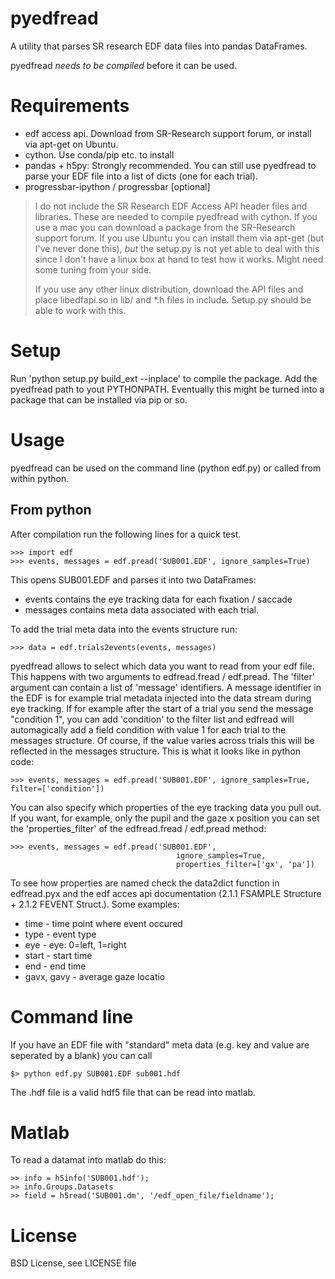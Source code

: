 pyedfread
=========

A utility that parses SR research EDF data files into pandas DataFrames.

pyedfread _needs to be compiled_ before it can be used.



Requirements
============

 - edf access api. Download from SR-Research support forum,
   or install via apt-get on Ubuntu.
 - cython. Use conda/pip etc. to install
 - pandas + h5py: Strongly recommended. You can still use pyedfread to
   parse your EDF file into a list of dicts (one for each trial).
 - progressbar-ipython / progressbar [optional]

 > I do not include the SR Research EDF Access API header files and libraries.
 > These are needed to compile pyedfread with cython. If you use a mac you can
 > download a package from the SR-Research support forum. If you use Ubuntu you
 > can install them via apt-get (but I've never done this), _but_ the setup.py
 > is not yet able to deal with this since I don't have a linux box at hand to
 > test how it works. Might need some tuning from your side.
 >
 > If you use any other linux distribution, download the API files and place
 > libedfapi.so in lib/ and \*.h files in include. Setup.py should be able to
 > work with this.

Setup
=====
Run  'python setup.py build_ext --inplace' to compile the package. Add the
pyedfread path to yout PYTHONPATH. Eventually this might be turned into a
package that can be installed via pip or so.


Usage
=====

pyedfread can be used on the command line (python edf.py) or called from
within python.

From python
-----------

After compilation run the following lines for a quick test.

    >>> import edf
    >>> events, messages = edf.pread('SUB001.EDF', ignore_samples=True)

This opens SUB001.EDF and parses it into two DataFrames:

 - events contains the eye tracking data for each fixation / saccade
 - messages contains meta data associated with each trial.

To add the trial meta data into the events structure run:

    >>> data = edf.trials2events(events, messages)

pyedfread allows to select which data you want to read from your edf file. This
happens with two arguments to edfread.fread / edf.pread. The 'filter' argument
can contain a list of 'message' identifiers. A message identifier in the EDF is
for example trial metadata injected into the data stream during eye tracking. If
for example after the start of a trial you send the message "condition 1", you
can add 'condition' to the filter list and edfread will automagically add a
field condition with value 1 for each trial to the messages structure. Of course,
if the value varies across trials this will be reflected in the messages
structure. This is what it looks like in python code:

	>>> events, messages = edf.pread('SUB001.EDF', ignore_samples=True, filter=['condition'])

You can also specify which properties of the eye tracking data you pull out. If
you want, for example, only the pupil and the gaze x position you can set the
'properties_filter' of the edfread.fread / edf.pread method:

	>>> events, messages = edf.pread('SUB001.EDF',
										 ignore_samples=True,
										 properties_filter=['gx', 'pa'])

To see how properties are named check the data2dict function in edfread.pyx and
the edf acces api documentation (2.1.1 FSAMPLE Structure + 2.1.2 FEVENT Struct.).
Some examples:

 - time - time point where event occured
 - type - event type
 - eye - eye: 0=left, 1=right
 - start - start time
 - end - end time
 - gavx, gavy -  average gaze locatio


Command line
============

If you have an EDF file with "standard" meta data (e.g. key and value are seperated by a
blank) you can call

	$> python edf.py SUB001.EDF sub001.hdf

The .hdf file is a valid hdf5 file that can be read into matlab.


Matlab
======

To read a datamat into matlab do this:

    >> info = h5info('SUB001.hdf');
    >> info.Groups.Datasets
    >> field = h5read('SUB001.dm', '/edf_open_file/fieldname');


License
=======

BSD License, see LICENSE file
